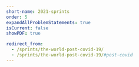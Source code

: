 ```yaml
---
short-name: 2021-sprints
order: 5
expandAllProblemStatements: true
isCurrent: false
showPDF: true

redirect_from:
  - /sprints/the-world-post-covid-19/
  - /sprints/the-world-post-covid-19/#post-covid
---
```

